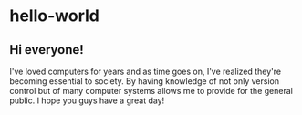 # **hello-world**
## Hi everyone! 
I've loved computers for years and as time goes on, I've realized they're becoming essential to society. By having knowledge of not only version control but of many computer systems allows me to provide for the general public. I hope you guys have a great day!
